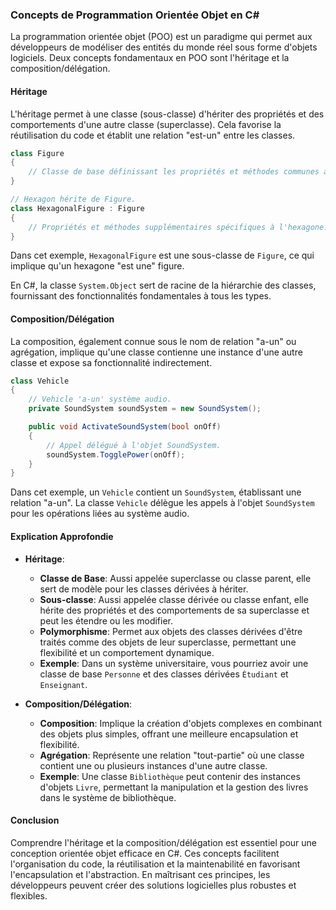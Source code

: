 ### Concepts de Programmation Orientée Objet en C#

La programmation orientée objet (POO) est un paradigme qui permet aux développeurs de modéliser des entités du monde réel sous forme d'objets logiciels. Deux concepts fondamentaux en POO sont l'héritage et la composition/délégation.

#### Héritage

L'héritage permet à une classe (sous-classe) d'hériter des propriétés et des comportements d'une autre classe (superclasse). Cela favorise la réutilisation du code et établit une relation "est-un" entre les classes.

```csharp
class Figure
{
    // Classe de base définissant les propriétés et méthodes communes aux formes.
}

// Hexagon hérite de Figure.
class HexagonalFigure : Figure
{
    // Propriétés et méthodes supplémentaires spécifiques à l'hexagone.
}
```

Dans cet exemple, `HexagonalFigure` est une sous-classe de `Figure`, ce qui implique qu'un hexagone "est une" figure.

En C#, la classe `System.Object` sert de racine de la hiérarchie des classes, fournissant des fonctionnalités fondamentales à tous les types.

#### Composition/Délégation

La composition, également connue sous le nom de relation "a-un" ou agrégation, implique qu'une classe contienne une instance d'une autre classe et expose sa fonctionnalité indirectement.

```csharp
class Vehicle
{
    // Vehicle 'a-un' système audio.
    private SoundSystem soundSystem = new SoundSystem();

    public void ActivateSoundSystem(bool onOff)
    {
        // Appel délégué à l'objet SoundSystem.
        soundSystem.TogglePower(onOff);
    }
}
```

Dans cet exemple, un `Vehicle` contient un `SoundSystem`, établissant une relation "a-un". La classe `Vehicle` délègue les appels à l'objet `SoundSystem` pour les opérations liées au système audio.

#### Explication Approfondie

- **Héritage**:
  - **Classe de Base**: Aussi appelée superclasse ou classe parent, elle sert de modèle pour les classes dérivées à hériter.
  - **Sous-classe**: Aussi appelée classe dérivée ou classe enfant, elle hérite des propriétés et des comportements de sa superclasse et peut les étendre ou les modifier.
  - **Polymorphisme**: Permet aux objets des classes dérivées d'être traités comme des objets de leur superclasse, permettant une flexibilité et un comportement dynamique.
  - **Exemple**: Dans un système universitaire, vous pourriez avoir une classe de base `Personne` et des classes dérivées `Étudiant` et `Enseignant`.

- **Composition/Délégation**:
  - **Composition**: Implique la création d'objets complexes en combinant des objets plus simples, offrant une meilleure encapsulation et flexibilité.
  - **Agrégation**: Représente une relation "tout-partie" où une classe contient une ou plusieurs instances d'une autre classe.
  - **Exemple**: Une classe `Bibliothèque` peut contenir des instances d'objets `Livre`, permettant la manipulation et la gestion des livres dans le système de bibliothèque.

#### Conclusion

Comprendre l'héritage et la composition/délégation est essentiel pour une conception orientée objet efficace en C#. Ces concepts facilitent l'organisation du code, la réutilisation et la maintenabilité en favorisant l'encapsulation et l'abstraction. En maîtrisant ces principes, les développeurs peuvent créer des solutions logicielles plus robustes et flexibles.
